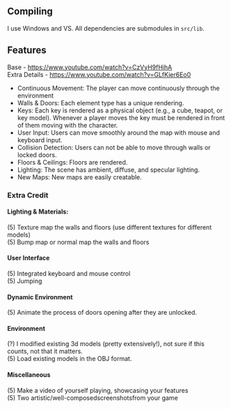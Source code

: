## Compiling
I use Windows and VS. All dependencies are submodules in `src/lib`.   

## Features
Base - https://www.youtube.com/watch?v=CzVyH9fHihA  
Extra Details - https://www.youtube.com/watch?v=GLfKier6Eo0  
 - Continuous Movement: The player can move continuously through the environment  
 - Walls & Doors: Each element type has a unique rendering.   
 - Keys: Each key is rendered as a physical object (e.g., a cube, teapot, or key model). Whenever a player moves the key must be rendered in front of them moving with the character.  
 - User Input: Users can  move smoothly around the map with mouse and keyboard input.   
 - Collision Detection: Users can not be able to move through walls or locked doors.  
 - Floors & Ceilings: Floors are rendered.  
 - Lighting: The scene has ambient, diffuse, and specular lighting.  
 - New Maps: New maps are easily creatable.  

### Extra Credit
#### Lighting & Materials:
(5) Texture map the walls and floors (use different textures for different models)  
(5) Bump map or normal map the walls and floors  

#### User Interface
(5) Integrated keyboard and mouse control  
(5) Jumping  

#### Dynamic Environment
(5) Animate the process of doors opening after they are unlocked.  

#### Environment
(?) I modified existing 3d models (pretty extensively!), not sure if this counts, not that it matters.  
(5) Load existing models in the OBJ format.  

#### Miscellaneous
(5) Make a video of yourself playing, showcasing your features  
(5) Two artistic/well-composedscreenshotsfrom your game  
